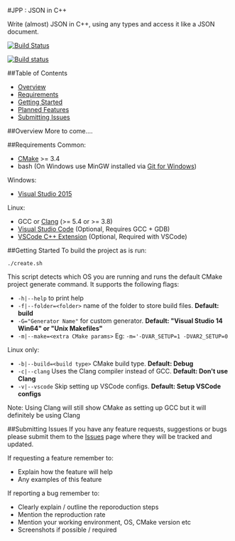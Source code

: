 #JPP : JSON in C++

Write (almost) JSON in C++, using any types and access it like a JSON document.

[![Build Status](https://travis-ci.org/crezefire/jpp.svg?branch=master)](https://travis-ci.org/crezefire/jpp)
 
[![Build status](https://ci.appveyor.com/api/projects/status/pbtyp3c8hte6739i?svg=true)](https://ci.appveyor.com/project/crezefire/jpp)

##Table of Contents
- [Overview](#overview)
- [Requirements](#requirements)
- [Getting Started](#getting-started)
- [Planned Features](https://github.com/crezefire/jpp/projects/1)
- [Submitting Issues](#submitting-issues)

##Overview
More to come....

##Requirements
Common:
- [CMake](https://cmake.org/download/) >= 3.4
- bash (On Windows use MinGW installed via [Git for Windows](https://git-scm.com/downloads))

Windows:
- [Visual Studio 2015](https://www.visualstudio.com/en-us/downloads/download-visual-studio-vs.aspx)

Linux:
- GCC or [Clang](http://llvm.org/releases/) (>= 5.4 or >= 3.8)
- [Visual Studio Code](https://code.visualstudio.com/download) (Optional, Requires GCC + GDB)
- [VSCode C++ Extension](https://marketplace.visualstudio.com/items?itemName=ms-vscode.cpptools) (Optional, Required with VSCode)

##Getting Started
To build the project as is run:

```shell
./create.sh
```
This script detects which OS you are running and runs the default CMake project generate command. It supports the following flags:
- `-h|--help` to print help
- `-f|--folder=<folder>` name of the folder to store build files. **Default: build**
- `-G="Generator Name"` for custom generator. **Default: "Visual Studio 14 Win64" or "Unix Makefiles"**
- `-m|--make=<extra CMake params>` Eg: `-m='-DVAR_SETUP=1 -DVAR2_SETUP=0`

Linux only:
- `-b|--build=<build type>` CMake build type. **Default: Debug**
- `-c|--clang` Uses the Clang compiler instead of GCC. **Default: Don't use Clang**
- `-v|--vscode` Skip setting up VSCode configs. **Default: Setup VSCode configs**

Note: Using Clang will still show CMake as setting up GCC but it will definitely be using Clang

##Submitting Issues
If you have any feature requests, suggestions or bugs please submit them to the [Issues](https://github.com/crezefire/cxp/issues) page where they will be tracked and updated.

If requesting a feature remember to:
- Explain how the feature will help
- Any examples of this feature

If reporting a bug remember to:
- Clearly explain / outline the reporoduction steps
- Mention the reproduction rate
- Mention your working environment, OS, CMake version etc
- Screenshots if possible / required
